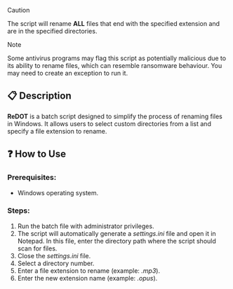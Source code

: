 > [!CAUTION]
> The script will rename **ALL** files that end with the specified extension and are in the specified directories.

> [!NOTE]
> Some antivirus programs may flag this script as potentially malicious due to its ability to rename files, which can resemble ransomware behaviour. You may need to create an exception to run it.

## 📋 Description
**ReDOT** is a batch script designed to simplify the process of renaming files in Windows. It allows users to select custom directories from a list and specify a file extension to rename.

## ❓ How to Use

### Prerequisites:
- Windows operating system.

### Steps:

1. Run the batch file with administrator privileges.
2. The script will automatically generate a *settings.ini* file and open it in Notepad. In this file, enter the directory path where the script should scan for files.
3. Close the *settings.ini* file.
4. Select a directory number.
5. Enter a file extension to rename (example: *.mp3*).
6. Enter the new extension name (example: *.opus*).
